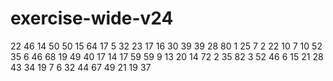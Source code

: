 # exercise-wide-v24
22
46
14
50
50
15
64
17
5
32
23
17
16
30
39
39
28
80
1
25
7
2
22
10
7
10
52
35
6
46
68
19
49
40
17
14
17
59
59
9
13
20
14
72
2
35
82
3
52
46
6
15
21
28
43
34
19
7
6
32
44
67
49
21
19
37
